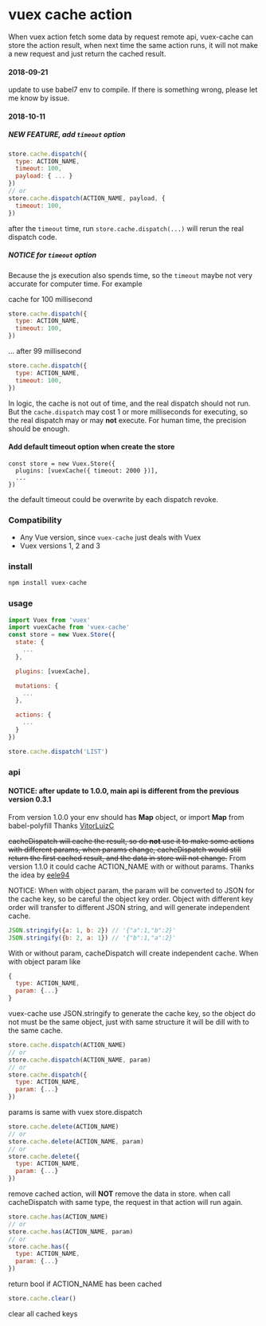# vuex cache action

When vuex action fetch some data by request remote api, vuex-cache can store the action result, when next time the same action runs, it will not make a new request and just return the cached result.

#### 2018-09-21

update to use babel7 env to compile. If there is something wrong, please let me know by issue.

#### 2018-10-11

##### NEW FEATURE, add `timeout` option

```javascript
store.cache.dispatch({
  type: ACTION_NAME,
  timeout: 100,
  payload: { ... }
})
// or
store.cache.dispatch(ACTION_NAME, payload, {
  timeout: 100,
})
```

after the `timeout` time, run `store.cache.dispatch(...)` will rerun the real dispatch code.

##### NOTICE for `timeout` option

Because the js execution also spends time, so the `timeout` maybe not very accurate for computer time. For example

cache for 100 millisecond
```javascript
store.cache.dispatch({
  type: ACTION_NAME,
  timeout: 100,
})
```
... after 99 millisecond

```javascript
store.cache.dispatch({
  type: ACTION_NAME,
  timeout: 100,
})
```
In logic, the cache is not out of time, and the real dispatch should not run. But the `cache.dispatch` may cost 1 or more milliseconds for executing, so the real dispatch may or may __not__ execute.
For human time, the precision should be enough.

#### Add default timeout option when create the store

```
const store = new Vuex.Store({
  plugins: [vuexCache({ timeout: 2000 })],
  ...
})
```

the default timeout could be overwrite by each dispatch revoke.

### Compatibility
- Any Vue version, since `vuex-cache` just deals with Vuex
- Vuex versions 1, 2 and 3

### install
```bash
npm install vuex-cache
```

### usage

```javascript
import Vuex from 'vuex'
import vuexCache from 'vuex-cache'
const store = new Vuex.Store({
  state: {
    ...
  },

  plugins: [vuexCache],

  mutations: {
    ...
  },

  actions: {
    ...
  }
})

store.cache.dispatch('LIST')
```

### api

#### NOTICE: after update to 1.0.0, main api is different from the previous version 0.3.1

From version 1.0.0 your env should has **Map** object, or import **Map** from babel-polyfill
Thanks [VitorLuizC](https://github.com/VitorLuizC)

~~cacheDispatch will cache the result, so do **not** use it to make some actions with different params, when params change, cacheDispatch would still return the first cached result, and the data in store will not change.~~
From version 1.1.0 it could cache ACTION\_NAME with or without params.
Thanks the idea by [eele94](https://github.com/eele94)

NOTICE: When with object param, the param will be converted to JSON for the cache key, so be careful the object key order.
Object with different key order will transfer to different JSON string, and will generate independent cache.

```javascript
JSON.stringify({a: 1, b: 2}) // '{"a":1,"b":2}'
JSON.stringify({b: 2, a: 1}) // '{"b":1,"a":2}'
```

With or without param, cacheDispatch will create independent cache.
When with object param like
```javascript
{
  type: ACTION_NAME,
  param: {...}
}
```
vuex-cache use JSON.stringify to generate the cache key, so the object do not must be the same object, just with same structure it will be dill with to the same cache.


```javascript
store.cache.dispatch(ACTION_NAME)
// or
store.cache.dispatch(ACTION_NAME, param)
// or
store.cache.dispatch({
  type: ACTION_NAME,
  param: {...}
})
```
params is same with vuex store.dispatch

```javascript
store.cache.delete(ACTION_NAME)
// or
store.cache.delete(ACTION_NAME, param)
// or
store.cache.delete({
  type: ACTION_NAME,
  param: {...}
})
```

remove cached action, will **NOT** remove the data in store. when call cacheDispatch with same type, the request in that action will run again.

```javascript
store.cache.has(ACTION_NAME)
// or
store.cache.has(ACTION_NAME, param)
// or
store.cache.has({
  type: ACTION_NAME,
  param: {...}
})
```

return bool if ACTION\_NAME has been cached

```javascript
store.cache.clear()
```

clear all cached keys
